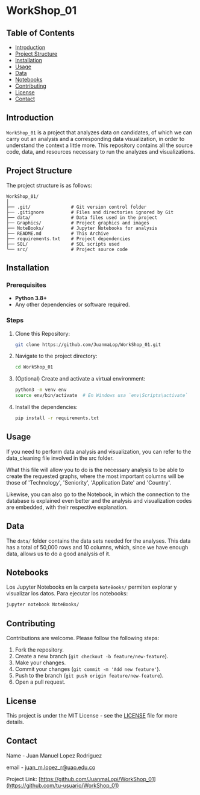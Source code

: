 # WorkShop_01

## Table of Contents
- [Introduction](#introduction)
- [Project Structure](#project-structure)
- [Installation](#installation)
- [Usage](#usage)
- [Data](#data)
- [Notebooks](#notebooks)
- [Contributing](#contributing)
- [License](#license)
- [Contact](#contact)

## Introduction
`WorkShop_01` is a project that analyzes data on candidates, of which we can carry out an analysis and a corresponding data visualization, in order to understand the context a little more. This repository contains all the source code, data, and resources necessary to run the analyzes and visualizations.

## Project Structure
The project structure is as follows:
```
WorkShop_01/
│
├── .git/               # Git version control folder
├── .gitignore          # Files and directories ignored by Git
├── data/               # Data files used in the project
├── Graphics/           # Project graphics and images
├── NoteBooks/          # Jupyter Notebooks for analysis
├── README.md           # This Archive
├── requirements.txt    # Project dependencies
├── SQL/                # SQL scripts used
└── src/                # Project source code
```

## Installation
### Prerequisites
- **Python 3.8+** 
- Any other dependencies or software required.

### Steps
1. Clone this Repository:
   ```bash
   git clone https://github.com/JuanmaLop/WorkShop_01.git
   ```
2. Navigate to the project directory:
   ```bash
   cd WorkShop_01
   ```
3. (Optional) Create and activate a virtual environment:
   ```bash
   python3 -m venv env
   source env/bin/activate  # En Windows usa `env\Scripts\activate`
   ```
4. Install the dependencies:
   ```bash
   pip install -r requirements.txt
   ```

## Usage
If you need to perform data analysis and visualization, you can refer to the data_cleaning file involved in the src folder.

What this file will allow you to do is the necessary analysis to be able to create the requested graphs, where the most important columns will be those of 'Technology', 'Seniority', 'Application Date' and 'Country'.

Likewise, you can also go to the Notebook, in which the connection to the database is explained even better and the analysis and visualization codes are embedded, with their respective explanation.

## Data
The `data/` folder contains the data sets needed for the analyses. This data has a total of 50,000 rows and 10 columns, which, since we have enough data, allows us to do a good analysis of it.

## Notebooks
Los Jupyter Notebooks en la carpeta `NoteBooks/` permiten explorar y visualizar los datos. Para ejecutar los notebooks:

```bash
jupyter notebook NoteBooks/
```

## Contributing
Contributions are welcome. Please follow the following steps:
1. Fork the repository.
2. Create a new branch (`git checkout -b feature/new-feature`).
3. Make your changes.
4. Commit your changes (`git commit -m 'Add new feature'`).
5. Push to the branch (`git push origin feature/new-feature`).
6. Open a pull request.

## License
This project is under the MIT License - see the [LICENSE](LICENSE) file for more details.

## Contact
Name - Juan Manuel Lopez Rodriguez

email - [juan_m.lopez_r@uao.edu.co](mailto:tu-email@ejemplo.com)

Project Link: [https://github.com/JuanmaLopi/WorkShop_01](https://github.com/tu-usuario/WorkShop_01)

